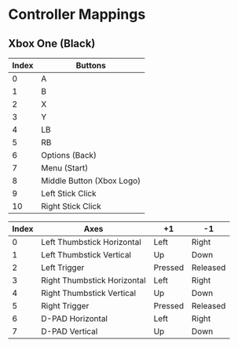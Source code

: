 # Controller Mappings

## Xbox One (Black)

| Index | Buttons                   |
|-------|---------------------------|
| 0     | A                         |
| 1     | B                         |
| 2     | X                         |
| 3     | Y                         |
| 4     | LB                        |
| 5     | RB                        |
| 6     | Options (Back)            |
| 7     | Menu (Start)              |
| 8     | Middle Button (Xbox Logo) |
| 9     | Left Stick Click          |
| 10    | Right Stick Click         |

| Index | Axes                        | +1      | -1       |
|-------|-----------------------------|---------|----------|
| 0     | Left Thumbstick Horizontal  | Left    | Right    |
| 1     | Left Thumbstick Vertical    | Up      | Down     |
| 2     | Left Trigger                | Pressed | Released |
| 3     | Right Thumbstick Horizontal | Left    | Right    |
| 4     | Right Thumbstick Vertical   | Up      | Down     |
| 5     | Right Trigger               | Pressed | Released |
| 6     | D-PAD Horizontal            | Left    | Right    |
| 7     | D-PAD Vertical              | Up      | Down     |